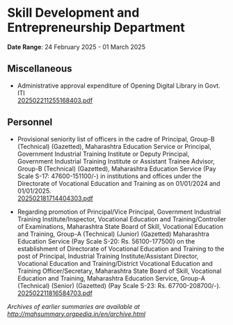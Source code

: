 # Skill Development and Entrepreneurship Department

**Date Range**: 24 February 2025 - 01 March 2025


## Miscellaneous
- Administrative approval expenditure of Opening Digital Library in Govt. ITI\
  [202502211255168403.pdf](https://gr.maharashtra.gov.in/Site/Upload/Government%20Resolutions/English/202502211255168403.pdf)

## Personnel
- Provisional seniority list of officers in the cadre of Principal, Group-B (Technical) (Gazetted), Maharashtra Education Service or Principal, Government Industrial Training Institute or Deputy Principal, Government Industrial Training Institute or Assistant Trainee Advisor, Group-B (Technical) (Gazetted), Maharashtra Education Service (Pay Scale S-17: 47600-151100/-) in institutions and offices under the Directorate of Vocational Education and Training as on 01/01/2024 and 01/01/2025.\
  [202502181714404303.pdf](https://gr.maharashtra.gov.in/Site/Upload/Government%20Resolutions/English/202502181714404303.pdf)

- Regarding promotion of Principal/Vice Principal, Government Industrial Training Institute/Inspector, Vocational Education and Training/Controller of Examinations, Maharashtra State Board of Skill, Vocational Education and Training, Group-A (Technical) (Junior) (Gazetted) Maharashtra Education Service (Pay Scale S-20: Rs. 56100-177500) on the establishment of Directorate of Vocational Education and Training to the post of Principal, Industrial Training Institute/Assistant Director, Vocational Education and Training/District Vocational Education and Training Officer/Secretary, Maharashtra State Board of Skill, Vocational Education and Training, Maharashtra Education Service, Group-A (Technical) (Senior) (Gazetted) (Pay Scale S-23: Rs. 67700-208700/-).\
  [202502211816584703.pdf](https://gr.maharashtra.gov.in/Site/Upload/Government%20Resolutions/English/202502211816584703.pdf)


*Archives of earlier summaries are available at http://mahsummary.orgpedia.in/en/archive.html*